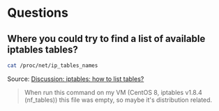 # Questions

## Where you could try to find a list of available iptables tables?

```sh
cat /proc/net/ip_tables_names
```

Source: [Discussion: iptables: how to list tables?](https://comp.os.linux.networking.narkive.com/fDfacHDC/iptables-how-to-list-tables#post4)

> When run this command on my VM (CentOS 8, iptables v1.8.4 (nf_tables))
> this file was empty, so maybe it's distribution related.

